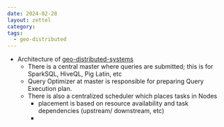 ```yaml
---
date: 2024-02-28
layout: zettel
category: 
tags:
  - geo-distributed
---
```

- Architecture of [geo-distributed-systems](../geo-distributed-systems.md)
	- There is a central master where queries are submitted; this is for SparkSQL, HiveQL, Pig Latin, etc
	- Query Optimizer at master is responsible for preparing Query Execution plan.
	- There is also a centralized scheduler which places tasks in Nodes
		- placement is based on resource availability and task dependencies (upstream/ downstream, etc) 
		- 
	